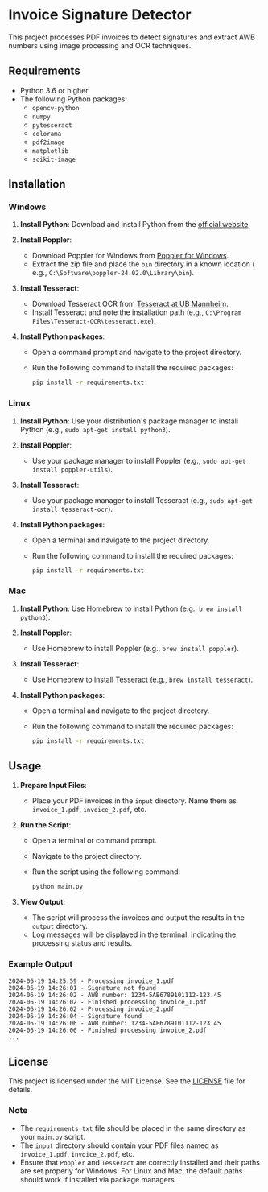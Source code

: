 # Invoice Signature Detector

This project processes PDF invoices to detect signatures and extract AWB numbers using image processing and OCR
techniques.

## Requirements

- Python 3.6 or higher
- The following Python packages:
  - `opencv-python`
  - `numpy`
  - `pytesseract`
  - `colorama`
  - `pdf2image`
  - `matplotlib`
  - `scikit-image`

## Installation

### Windows

1. **Install Python**: Download and install Python from the [official website](https://www.python.org/downloads/).

2. **Install Poppler**:

   - Download Poppler for Windows from [Poppler for Windows](https://github.com/oschwartz10612/poppler-windows/releases/).
   - Extract the zip file and place the `bin` directory in a known location (
     e.g., `C:\Software\poppler-24.02.0\Library\bin`).

3. **Install Tesseract**:

   - Download Tesseract OCR from [Tesseract at UB Mannheim](https://github.com/UB-Mannheim/tesseract/wiki).
   - Install Tesseract and note the installation path (e.g., `C:\Program Files\Tesseract-OCR\tesseract.exe`).

4. **Install Python packages**:

   - Open a command prompt and navigate to the project directory.
   - Run the following command to install the required packages:

     ```sh
     pip install -r requirements.txt
     ```

### Linux

1. **Install Python**: Use your distribution's package manager to install Python (e.g., `sudo apt-get install python3`).

2. **Install Poppler**:

   - Use your package manager to install Poppler (e.g., `sudo apt-get install poppler-utils`).

3. **Install Tesseract**:

   - Use your package manager to install Tesseract (e.g., `sudo apt-get install tesseract-ocr`).

4. **Install Python packages**:

   - Open a terminal and navigate to the project directory.
   - Run the following command to install the required packages:

     ```sh
     pip install -r requirements.txt
     ```

### Mac

1. **Install Python**: Use Homebrew to install Python (e.g., `brew install python3`).

2. **Install Poppler**:

   - Use Homebrew to install Poppler (e.g., `brew install poppler`).

3. **Install Tesseract**:

   - Use Homebrew to install Tesseract (e.g., `brew install tesseract`).

4. **Install Python packages**:

   - Open a terminal and navigate to the project directory.
   - Run the following command to install the required packages:

     ```sh
     pip install -r requirements.txt
     ```

## Usage

1. **Prepare Input Files**:

   - Place your PDF invoices in the `input` directory. Name them as `invoice_1.pdf`, `invoice_2.pdf`, etc.

2. **Run the Script**:

   - Open a terminal or command prompt.
   - Navigate to the project directory.
   - Run the script using the following command:

     ```sh
     python main.py
     ```

3. **View Output**:
   - The script will process the invoices and output the results in the `output` directory.
   - Log messages will be displayed in the terminal, indicating the processing status and results.

### Example Output

```text
2024-06-19 14:25:59 - Processing invoice_1.pdf
2024-06-19 14:26:01 - Signature not found
2024-06-19 14:26:02 - AWB number: 1234-5AB6789101112-123.45
2024-06-19 14:26:02 - Finished processing invoice_1.pdf
2024-06-19 14:26:02 - Processing invoice_2.pdf
2024-06-19 14:26:04 - Signature found
2024-06-19 14:26:06 - AWB number: 1234-5AB6789101112-123.45
2024-06-19 14:26:06 - Finished processing invoice_2.pdf
...
```

## License

This project is licensed under the MIT License. See the [LICENSE](LICENSE) file for details.

### Note

- The `requirements.txt` file should be placed in the same directory as your `main.py` script.
- The `input` directory should contain your PDF files named as `invoice_1.pdf`, `invoice_2.pdf`, etc.
- Ensure that `Poppler` and `Tesseract` are correctly installed and their paths are set properly for Windows. For Linux
  and Mac, the default paths should work if installed via package managers.
